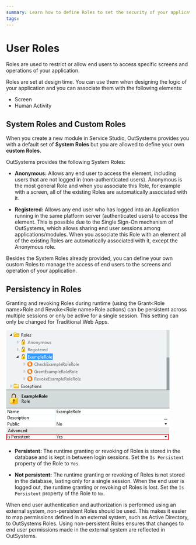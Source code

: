 ```yaml
---
summary: Learn how to define Roles to set the security of your applications.
tags: 
---
```


# User Roles

Roles are used to restrict or allow end users to access specific screens and
operations of your application.

Roles are set at design time. You can use them when designing the logic of
your application and you can associate them with the following elements:

* Screen
* Human Activity

## System Roles and Custom Roles

When you create a new module in Service Studio, OutSystems provides you with a
default set of **System Roles** but you are allowed to define your own
**custom Roles**.

OutSystems provides the following System Roles:

* **Anonymous:** Allows any end user to access the element, including users that are not logged in (non-authenticated users). Anonymous is the most general Role and when you associate this Role, for example with a screen, all of the existing Roles are automatically associated with it. 

* **Registered:** Allows any end user who has logged into an Application running in the same platform server (authenticated users) to access the element. This is possible due to the Single Sign-On mechanism of OutSystems, which allows sharing end user sessions among applications/modules. When you associate this Role with an element all of the existing Roles are automatically associated with it, except the Anonymous role. 

Besides the System Roles already provided, you can define your own custom Roles to manage the access of end users to the screens and operation of your application.

## Persistency in Roles

Granting and revoking Roles during runtime (using the Grant&lt;Role name&gt;Role
and Revoke&lt;Role name&gt;Role actions) can be persistent across multiple sessions
or only be active for a single session. This setting can only be changed for
Traditional Web Apps.

![Roles-persitency.png](images/Roles-persitency.png)

* **Persistent:** The runtime granting or revoking of Roles is stored in the database and is kept in between login sessions. Set the `Is Persistent` property of the Role to `Yes`. 

* **Not persistent:** The runtime granting or revoking of Roles is not stored in the database, lasting only for a single session. When the end user is logged out, the runtime granting or revoking of Roles is lost. Set the `Is Persistent` property of the Role to `No`. 

<div class="info" markdown="1">

When end user authentication and authorization is performed using an external system, non-persistent Roles should be used. This makes it easier to map permissions defined in an external system, such as Active Directory, to OutSystems Roles. Using non-persistent Roles ensures that changes to end user permissions made in the external system are reflected in OutSystems.

</div>
